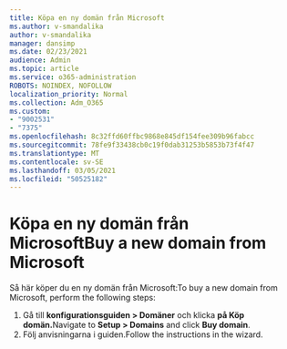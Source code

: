 ```yaml
---
title: Köpa en ny domän från Microsoft
ms.author: v-smandalika
author: v-smandalika
manager: dansimp
ms.date: 02/23/2021
audience: Admin
ms.topic: article
ms.service: o365-administration
ROBOTS: NOINDEX, NOFOLLOW
localization_priority: Normal
ms.collection: Adm_O365
ms.custom:
- "9002531"
- "7375"
ms.openlocfilehash: 8c32ffd60ffbc9868e845df154fee309b96fabcc
ms.sourcegitcommit: 78fe9f33438cb0c19f0dab31253b5853b73f4f47
ms.translationtype: MT
ms.contentlocale: sv-SE
ms.lasthandoff: 03/05/2021
ms.locfileid: "50525182"
---
```

# <a name="buy-a-new-domain-from-microsoft"></a><span data-ttu-id="e5a28-102">Köpa en ny domän från Microsoft</span><span class="sxs-lookup"><span data-stu-id="e5a28-102">Buy a new domain from Microsoft</span></span>

<span data-ttu-id="e5a28-103">Så här köper du en ny domän från Microsoft:</span><span class="sxs-lookup"><span data-stu-id="e5a28-103">To buy a new domain from Microsoft, perform the following steps:</span></span>

1. <span data-ttu-id="e5a28-104">Gå till **konfigurationsguiden > Domäner** och klicka **på Köp domän.**</span><span class="sxs-lookup"><span data-stu-id="e5a28-104">Navigate to **Setup > Domains** and click **Buy domain**.</span></span> 
2. <span data-ttu-id="e5a28-105">Följ anvisningarna i guiden.</span><span class="sxs-lookup"><span data-stu-id="e5a28-105">Follow the instructions in the wizard.</span></span>
